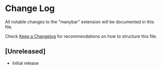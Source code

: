 # Change Log

All notable changes to the "manybar" extension will be documented in this file.

Check [Keep a Changelog](http://keepachangelog.com/) for recommendations on how to structure this file.

## [Unreleased]

- Initial release